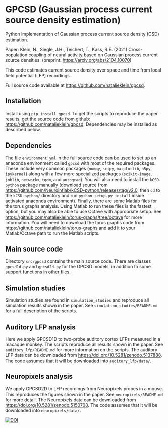 # GPCSD (Gaussian process current source density estimation)

Python implementation of Gaussian process current source density (CSD) estimation.

Paper: Klein, N., Siegle, J.H., Teichert, T., Kass, R.E. (2021) Cross-population coupling of neural activity based on Gaussian process current source densities. (preprint: https://arxiv.org/abs/2104.10070)

This code estimates current source density over space and time from local field potential (LFP) recordings.

Full source code available at https://github.com/natalieklein/gpcsd.

## Installation
Install using `pip install gpcsd`. 
To get the scripts to reproduce the paper results, get the source code from github: https://github.com/natalieklein/gpcsd.
Dependencies may be installed as described below.

## Dependencies
The file `environment.yml` in the full source code can be used to set up an anaconda environment called `gpcsd` with most of the required packages.
These include very common packages (`numpy`, `scipy`, `matplotlib`, `h5py`, `ipykernel`) along with a few more specialized packages (`scikit-image`, `joblib`, `networkx`, `tqdm`, and `autograd`). 
You will also need to install the `kCSD-python` package manually (download source from https://github.com/Neuroinflab/kCSD-python/releases/tag/v2.0, then `cd` to the `kCSD-python/` directory and run `python setup.py install` inside activated anaconda environment).
Finally, there are some Matlab files for the torus graphs analysis. 
Using Matlab to run these files is the fastest option, but you may also be able to use Octave with appropriate setup.
See https://github.com/natalieklein/torus-graphs/tree/octave for more information.
You will need to download the torus graphs code from https://github.com/natalieklein/torus-graphs and add it to your Matlab/Octave path to run the Matlab scripts.

## Main source code
Directory `src/gpcsd` contains the main source code. There are classes `gpcsd1d.py` and `gpcsd2d.py` for the GPCSD models, in addition to some support functions in other files.

## Simulation studies
Simulation studies are found in `simulation_studies` and reproduce all simulation results shown in the paper. See `simulation_studies/README.md` for a full description of the scripts.

## Auditory LFP analysis
Here we apply GPCSD1D to two-probe auditory cortex LFPs measured in a macaque monkey. The scripts reproduce all results shown in the paper. See `auditory_lfp/README.md` for more information on the scripts.
The auditory LFP data can be downloaded from https://doi.org/10.5281/zenodo.5137888. 
The code assumes that it will be downloaded into `auditory_lfp/data/`. 

## Neuropixels analysis
We apply GPCSD2D to LFP recordings from Neuropixels probes in a mouse. This reproduces the figures shown in the paper. See `neuropixels/README.md` for more detail.
The Neuropixels data can be downloaded from https://doi.org/10.5281/zenodo.5150708.
The code assumes that it will be downloaded into `neuropixels/data/`.

[![DOI](https://zenodo.org/badge/DOI/10.5281/zenodo.4698746.svg)](https://doi.org/10.5281/zenodo.4698746)



